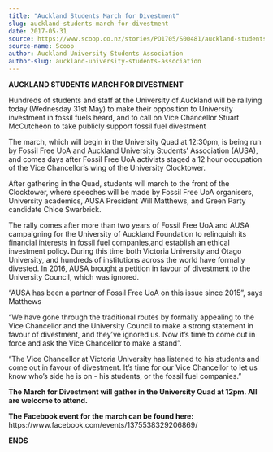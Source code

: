 ```yaml
---
title: "Auckland Students March for Divestment"
slug: auckland-students-march-for-divestment
date: 2017-05-31
source: https://www.scoop.co.nz/stories/PO1705/S00481/auckland-students-march-for-divestment.htm
source-name: Scoop
author: Auckland University Students Association
author-slug: auckland-university-students-association
---
```


<p><strong>AUCKLAND STUDENTS MARCH FOR
DIVESTMENT</strong></p>

<p>Hundreds of students and staff at the
University of Auckland will be rallying today (Wednesday
31st May) to make their opposition to University investment
in fossil fuels heard, and to call on Vice Chancellor Stuart
McCutcheon to take publicly support fossil fuel
divestment</p>

<p>The march, which will begin in the University
Quad at 12:30pm, is being run by Fossil Free UoA and
Auckland University Students’ Association (AUSA), and
comes days after Fossil Free UoA activists staged a 12 hour
occupation of the Vice Chancellor’s wing of the University
Clocktower.<p>

<p>After gathering in the Quad, students will
march to the front of the Clocktower, where speeches will be
made by Fossil Free UoA organisers, University academics,
AUSA President Will Matthews, and Green Party candidate
Chloe Swarbrick.<p>

<p>The rally comes after more than two
years of Fossil Free UoA and AUSA campaigning for the
University of Auckland Foundation to relinquish its
financial interests in fossil fuel companies,and establish
an ethical investment policy<strong>. </strong>During this
time both Victoria University and Otago University, and
hundreds of institutions across the world have formally
divested. In 2016, AUSA brought a petition in favour of
divestment to the University Council, which was ignored.<p>

<p>“AUSA has been a partner of Fossil Free UoA on this
issue since 2015”, says Matthews</p>

<p>“We have gone through
the traditional routes by formally appealing to the Vice
Chancellor and the University Council to make a strong
statement in favour of divestment, and they’ve ignored us.
Now it’s time to come out in force and ask the Vice
Chancellor to make a stand”.<p>
<p>“The Vice Chancellor at
Victoria University has listened to his students and come
out in favour of divestment. It’s time for our Vice
Chancellor to let us know who’s side he is on - his
students, or the fossil fuel companies.”</p>

<p><strong>The
March for Divestment will gather  in the University Quad at
12pm. All are welcome to attend. </strong></p>

<p><strong>The Facebook event for
the march can be found here: </strong>https://www.facebook.com/events/1375538329206869/<p>

<p><strong>ENDS</strong></p>  